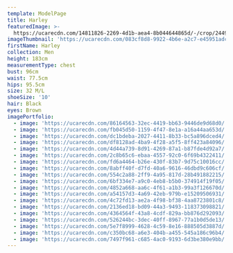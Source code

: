 ```yaml
---
template: ModelPage
title: Harley
featuredImage: >-
  https://ucarecdn.com/14811826-2269-4d1b-aea4-8b044644865d/-/crop/2449x1334/0,107/-/preview/
imageThumbnail: 'https://ucarecdn.com/083cf8d8-9922-4b6e-a2c7-e45951adcd50/'
firstName: Harley
collection: Men
height: 183cm
measurementType: chest
bust: 96cm
waist: 77.5cm
hips: 95.5cm
size: 32 M/L
shoeSize: '10'
hair: Black
eyes: Brown
imagePortfolio:
  - image: 'https://ucarecdn.com/86164563-32ec-4419-bb63-9446de9d68d0/'
  - image: 'https://ucarecdn.com/fb045d50-1159-4f47-8e1a-a16a44aa653d/'
  - image: 'https://ucarecdn.com/dc1bdeba-2027-4411-8b33-bc5a896dced4/'
  - image: 'https://ucarecdn.com/df8128ad-4ba9-4f28-a5f5-8ff423a84096/'
  - image: 'https://ucarecdn.com/4d44a739-8d91-4269-87a1-b87fde4d92a7/'
  - image: 'https://ucarecdn.com/2c8b65c6-ebaa-4557-92c0-6f69b4322411/'
  - image: 'https://ucarecdn.com/fd6a4464-b26e-430f-83b7-9d75c10016cc/'
  - image: 'https://ucarecdn.com/8abff40f-d7fd-40a6-9616-46dbd9c606cf/'
  - image: 'https://ucarecdn.com/554c2a88-2ff9-4a95-817d-28b491882215/'
  - image: 'https://ucarecdn.com/6bf334e7-a9c0-4eb8-b5b0-374914f19f05/'
  - image: 'https://ucarecdn.com/4852a668-aa6c-4f61-a1b3-99a3f126670d/'
  - image: 'https://ucarecdn.com/a54157d3-4a69-42eb-979b-e15209506931/'
  - image: 'https://ucarecdn.com/4c72fd13-ae2a-4f98-bf38-4aa8723801c8/'
  - image: 'https://ucarecdn.com/2136ed18-bd09-44a3-9493-118373098821/'
  - image: 'https://ucarecdn.com/4364564f-43a8-4cdf-829a-bb876d292093/'
  - image: 'https://ucarecdn.com/526244bc-3dec-40ff-8967-77a1b0d5de13/'
  - image: 'https://ucarecdn.com/5e7f8999-4628-4c59-8e16-888505d3887d/'
  - image: 'https://ucarecdn.com/c350bc68-a6e3-404b-a455-545a186c96b4/'
  - image: 'https://ucarecdn.com/7497f961-c685-4ac0-9193-6d3be380e9bb/'
---
```


